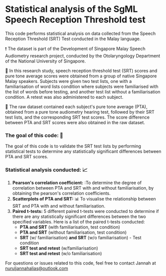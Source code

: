 # Statistical analysis of the SgML Speech Reception Threshold test

This code performs statistical analysis on data collected from the Speech Reception Threshold (SRT) Test conducted in the Malay language. 

❗ The dataset is part of the Development of Singapore Malay Speech Audiometry research project, conducted by the Otolaryngology Department of the National University of Singapore.

📰 In this research study, speech reception threshold test (SRT) scores and pure tone average scores were obtained from a group of native Singapore Malay speakers. Subjects were given two test lists, one with a familiarisation of word lists condition where subjects were familiarised with the list of words before testing, and another test list without a familiarisation condition. A retest was also administered to each subject. 

📎 The raw dataset contained each subject's pure tone average (PTA), obtained from a pure tone audiometry hearing test, followed by their SRT test lists, and the corresponding SRT test scores. The score difference between PTA and SRT scores were also obtained in the raw dataset. 

### The goal of this code: 🎯
The goal of this code is to validate the SRT test lists by performing statistical tests to determine any statistically significant differences between PTA and SRT scores. 

### Statistical analysis conducted: 📈
1. **Pearson's correlation coefficient:** :To determine the degree of correlation between PTA and SRT with and without familiarisation, by obtaining the pearson's correlation coefficients.
2. **Scatterplots of PTA and SRT:** 📊 To visualise the relationship between SRT and PTA with and without familiarisation.
3. **Paired t-tests:** 5 different paired t-tests were conducted to determine if there are any statistically significant differences between the two specified variables. Here is a list of the paired t-tests conducted:
   - **PTA and SRT** (with familiarisation, test condition)
   - **PTA and SRT** (without familiarisation, test condition)
   - **SRT** (w/ familiarisation) **and SRT** (w/o familiarisation) - Test condition
   - **SRT test and retest** (w/familiarisation)
   - **SRT test and retest** (w/o familiarisation)
  
For questions or issues related to this code, feel free to contact Jannah at nuruljannahalias@outlook.com
